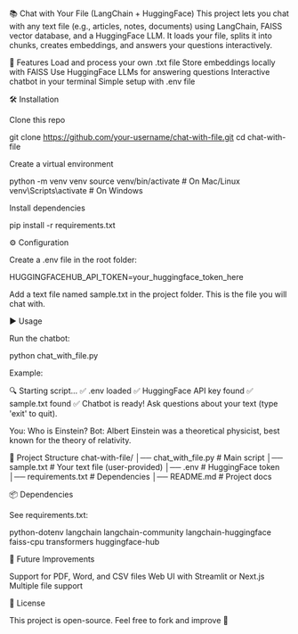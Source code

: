 📚 Chat with Your File (LangChain + HuggingFace)
This project lets you chat with any text file (e.g., articles, notes, documents) using LangChain, FAISS vector database, and a HuggingFace LLM.
It loads your file, splits it into chunks, creates embeddings, and answers your questions interactively.

🚀 Features
Load and process your own .txt file
Store embeddings locally with FAISS
Use HuggingFace LLMs for answering questions
Interactive chatbot in your terminal
Simple setup with .env file

🛠️ Installation

Clone this repo

git clone https://github.com/your-username/chat-with-file.git
cd chat-with-file


Create a virtual environment

python -m venv venv
source venv/bin/activate   # On Mac/Linux
venv\Scripts\activate      # On Windows


Install dependencies

pip install -r requirements.txt

⚙️ Configuration

Create a .env file in the root folder:

HUGGINGFACEHUB_API_TOKEN=your_huggingface_token_here


Add a text file named sample.txt in the project folder.
This is the file you will chat with.


▶️ Usage

Run the chatbot:

python chat_with_file.py


Example:

🔍 Starting script...
✅ .env loaded
✅ HuggingFace API key found
✅ sample.txt found
✅ Chatbot is ready! Ask questions about your text (type 'exit' to quit).

You: Who is Einstein?
Bot: Albert Einstein was a theoretical physicist, best known for the theory of relativity.

📂 Project Structure
chat-with-file/
│── chat_with_file.py    # Main script
│── sample.txt           # Your text file (user-provided)
│── .env                 # HuggingFace token
│── requirements.txt     # Dependencies
│── README.md            # Project docs

📦 Dependencies

See requirements.txt:

python-dotenv
langchain
langchain-community
langchain-huggingface
faiss-cpu
transformers
huggingface-hub

🔮 Future Improvements

Support for PDF, Word, and CSV files
Web UI with Streamlit or Next.js
Multiple file support

📝 License

This project is open-source. Feel free to fork and improve 🚀
